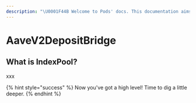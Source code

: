 ```yaml
---
description: "\U0001F44B Welcome to Pods' docs. This documentation aims to provide a high-level overview of the protocol and its existing components."
---
```


# AaveV2DepositBridge

## What is IndexPool?

xxx

{% hint style="success" %}
Now you've got a high level! Time to dig a little deeper.
{% endhint %}

